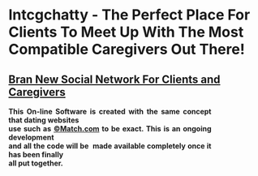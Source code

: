 # Intcgchatty - The Perfect Place For Clients To Meet Up With The Most Compatible Caregivers Out There!
<u><h2>Bran New Social Network For Clients and Caregivers</h2></u>
<p align="justify" style="width: 400px;"><strong>This On-line Software is created with the same concept that dating websites<br/> 
use such as <a href="http://www.match.com"target="_new">&copy;Match.com</a> to be exact. This is an ongoing development<br/>
and all the code will be  made available completely once it has been finally<br/>
all put together. </strong></p>
